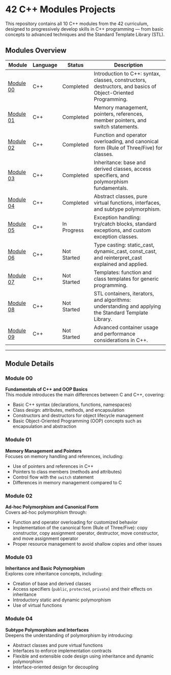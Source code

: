 # 42 C++ Modules Projects

This repository contains all 10 C++ modules from the 42 curriculum, designed to progressively develop skills in C++ programming — from basic concepts to advanced techniques and the Standard Template Library (STL).

## Modules Overview

| Module           | Language | Status       | Description                                                                                             |
|------------------|----------|--------------|-----------------------------------------------------------------------------------------------------|
| [Module 00](#module-00) | C++      | Completed    | Introduction to C++: syntax, classes, constructors, destructors, and basics of Object-Oriented Programming. |
| [Module 01](#module-01) | C++      | Completed    | Memory management, pointers, references, member pointers, and switch statements. |
| [Module 02](#module-02) | C++      | Completed    | Function and operator overloading, and canonical form (Rule of Three/Five) for classes.      |
| [Module 03](#module-03) | C++      | Completed    | Inheritance: base and derived classes, access specifiers, and polymorphism fundamentals.             |
| [Module 04](#module-04) | C++      | Completed    | Abstract classes, pure virtual functions, interfaces, and subtype polymorphism.                      |
| [Module 05](#module-05) | C++      | In Progress  | Exception handling: try/catch blocks, standard exceptions, and custom exception classes.             |
| [Module 06](#module-06) | C++      | Not Started  | Type casting: static_cast, dynamic_cast, const_cast, and reinterpret_cast explained and applied.    |
| [Module 07](#module-07) | C++      | Not Started  | Templates: function and class templates for generic programming.                                     |
| [Module 08](#module-08) | C++      | Not Started  | STL containers, iterators, and algorithms: understanding and applying the Standard Template Library.|
| [Module 09](#module-09) | C++      | Not Started  | Advanced container usage and performance considerations in C++.                                     |

---

## Module Details

### Module 00  
**Fundamentals of C++ and OOP Basics**  
This module introduces the main differences between C and C++, covering:  
- Basic C++ syntax (declarations, functions, namespaces)  
- Class design: attributes, methods, and encapsulation  
- Constructors and destructors for object lifecycle management  
- Basic Object-Oriented Programming (OOP) concepts such as encapsulation and abstraction  

### Module 01  
**Memory Management and Pointers**  
Focuses on memory handling and references, including:  
- Use of pointers and references in C++  
- Pointers to class members (methods and attributes)  
- Control flow with the `switch` statement  
- Differences in memory management compared to C  

### Module 02  
**Ad-hoc Polymorphism and Canonical Form**  
Covers ad-hoc polymorphism through:  
- Function and operator overloading for customized behavior  
- Implementation of the canonical form (Rule of Three/Five): copy constructor, copy assignment operator, destructor, move constructor, and move assignment operator  
- Proper resource management to avoid shallow copies and other issues  

### Module 03  
**Inheritance and Basic Polymorphism**  
Explores core inheritance concepts, including:  
- Creation of base and derived classes  
- Access specifiers (`public`, `protected`, `private`) and their effects on inheritance  
- Introductory static and dynamic polymorphism  
- Use of virtual functions  

### Module 04  
**Subtype Polymorphism and Interfaces**  
Deepens the understanding of polymorphism by introducing:  
- Abstract classes and pure virtual functions  
- Interfaces to enforce implementation contracts  
- Flexible and extensible code design using inheritance and dynamic polymorphism  
- Interface-oriented design for decoupling  

